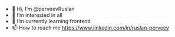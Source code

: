 - 👋 Hi, I’m @perveevRuslan
- 👀 I’m interested in all
- 🌱 I’m currently learning frontend
- 📫 How to reach me https://www.linkedin.com/in/ruslan-perveev

<!---
perveevRuslan/perveevRuslan is a ✨ special ✨ repository because its `README.md` (this file) appears on your GitHub profile.
You can click the Preview link to take a look at your changes.
--->
